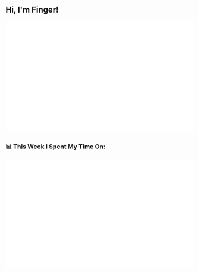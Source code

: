 <h2> Hi, I'm Finger!</h2>

<img align="right" src="https://raw.githubusercontent.com/spianmo/github-stats/master/generated/overview.svg#gh-light-mode-only">

<!-- <img align="right" height="160em" src="https://github-readme-stats-eight-theta.vercel.app/api/top-langs/?username=spianmo&layout=compact&langs_count=8&theme=algolia"/>	 -->
	
```go
package main

type Me struct {
	Name   string
	Job    string
	Code   string
	Skills string
}

func main() {
	me := &Me{
		Name:   "Finger",
		Job:    "Client-side Engineer",
		Code:   "Java and C++ and Others",
		Skills: "Android Security NLP ^o^",
	}
	_ = me
}
```


<h3>📊 This Week I Spent My Time On:</h3>
<img align='right' src="https://raw.githubusercontent.com/spianmo/github-stats/master/generated/languages.svg#gh-light-mode-only">

<!--START_SECTION:waka-->

```text
C++                      4 hrs 9 mins    ███████████░░░░░░░░░░░░░░   44.21 %
CMake                    1 hr 18 mins    ███▒░░░░░░░░░░░░░░░░░░░░░   13.88 %
JavaScript               1 hr 7 mins     ███░░░░░░░░░░░░░░░░░░░░░░   11.93 %
Vue.js                   1 hr 5 mins     ███░░░░░░░░░░░░░░░░░░░░░░   11.55 %
ObjectiveC               1 hr 4 mins     ███░░░░░░░░░░░░░░░░░░░░░░   11.41 %
JSON                     15 mins         ▓░░░░░░░░░░░░░░░░░░░░░░░░   02.80 %
```

<!--END_SECTION:waka-->
